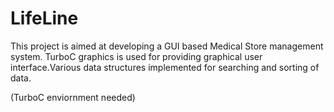 LifeLine
========

This project is aimed at developing a GUI based Medical Store management system.
TurboC graphics is used for providing graphical user interface.Various data structures implemented for searching and sorting of data.


(TurboC enviornment needed)
